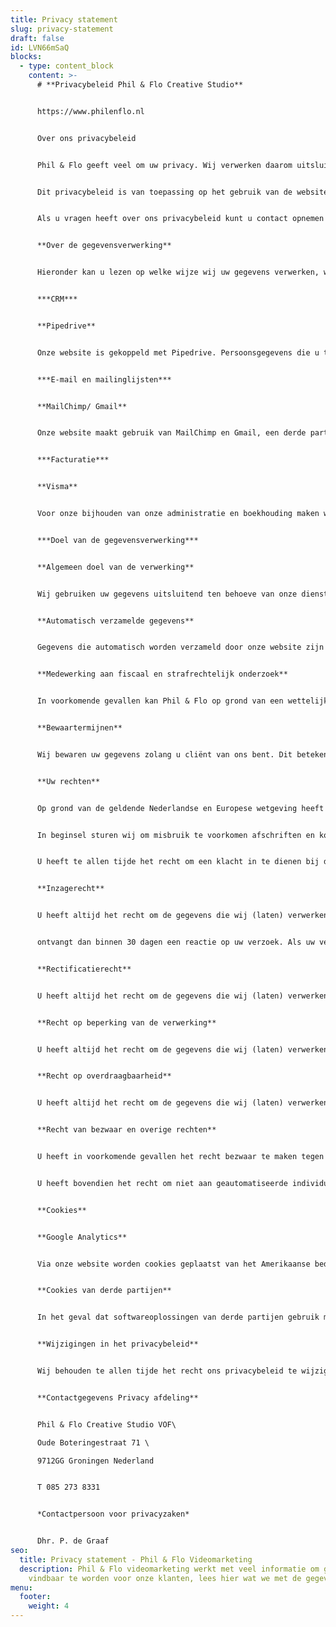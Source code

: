 ```yaml
---
title: Privacy statement
slug: privacy-statement
draft: false
id: LVN66mSaQ
blocks:
  - type: content_block
    content: >-
      # **Privacybeleid Phil & Flo Creative Studio**


      https://www.philenflo.nl


      Over ons privacybeleid


      Phil & Flo geeft veel om uw privacy. Wij verwerken daarom uitsluitend gegevens die wij nodig hebben voor (het verbeteren van) onze dienstverlening en gaan zorgvuldig om met de informatie die wij over u en uw gebruik van onze diensten hebben verzameld. Wij stellen uw gegevens nooit voor commerciële doelstellingen ter beschikking aan derden.


      Dit privacybeleid is van toepassing op het gebruik van de website en de daarop ontsloten dienstverlening van Phil & Flo. De ingangsdatum voor de geldigheid van deze voorwaarden is **01-01-2021,** met het publiceren van een nieuwe versie vervalt de geldigheid van alle voorgaande versies. Dit privacybeleid beschrijft welke gegevens over u door ons worden verzameld, waar deze gegevens voor worden gebruikt en met wie en onder welke voorwaarden deze gegevens eventueel met derden kunnen worden gedeeld. Ook leggen wij aan u uit op welke wijze wij uw gegevens opslaan en hoe wij uw gegevens tegen misbruik beschermen en welke rechten u heeft met betrekking tot de door u aan ons verstrekte persoonsgegevens.


      Als u vragen heeft over ons privacybeleid kunt u contact opnemen met onze contactpersoon voor privacyzaken, u vindt de contactgegevens aan het einde van ons privacybeleid.


      **Over de gegevensverwerking**


      Hieronder kan u lezen op welke wijze wij uw gegevens verwerken, waar wij deze (laten) opslaan, welke beveiligingstechnieken wij gebruiken en voor wie de gegevens inzichtelijk zijn.


      ***CRM***


      **Pipedrive**


      Onze website is gekoppeld met Pipedrive. Persoonsgegevens die u ten behoeve van onze dienstverlening aan ons beschikbaar stelt, worden met deze partij gedeeld. Alleen wij hebben toegang tot uw gegevens om contact met u te kunnen opnemen, zij zullen uw gegevens nooit gebruiken voor een ander doel. Onze website maakt gebruik van beveiligingsmaatregelen, deze bestaan uit de toepassing van SSL-encryptie en een sterk wachtwoordbeleid.


      ***E-mail en mailinglijsten***


      **MailChimp/ Gmail**


      Onze website maakt gebruik van MailChimp en Gmail, een derde partij die het e-mailverkeer afkomstig van onze website en het verzenden van eventuele nieuwsbrieven afhandelt. Alle bevestigingsmails die u ontvangt van onze website en webformulieren worden verzonden via de servers van Gmail. MailChimp en Gmail zal uw naam en e-mailadres nooit voor eigen doeleinden gebruiken. Onderaan elke e-mail die geautomatiseerd via onze website is verzonden ziet u de ‘unsubscribe’ link. Als u hier op klikt zal u geen e-mail meer van onze website ontvangen. Dit kan de functionaliteit van onze website ernstig verminderen! Uw persoonsgegevens worden door MailChimp en Gmail beveiligd opgeslagen. MailChimp maakt gebruik van cookies en andere internettechnologieën die inzichtelijk maken of e-mails worden geopend en gelezen. MailChimp en Gmail behoudt zich het recht voor om uw gegevens te gebruiken voor het verder verbeteren van de dienstverlening en in het kader daarvan informatie met derden te delen.


      ***Facturatie***


      **Visma**


      Voor onze bijhouden van onze administratie en boekhouding maken wij gebruik van de diensten van Visma. Wij delen uw naam, adres en woonplaatsgegevens en details met betrekking tot uw bestelling. Deze gegevens worden gebruikt voor het administreren van verkoopfacturen. Uw persoonsgegevens worden beschermd verzonden en opgeslagen, Visma heeft de nodige technische en organisatorische maatregelen getroffen om uw gegevens te beschermen tegen verlies en ongeoorloofd gebruik. Visma is tot geheimhouding verplicht en zal uw gegevens vertrouwelijk behandelen. Visma gebruikt uw persoonsgegevens niet voor andere doeleinden dan hierboven beschreven.


      ***Doel van de gegevensverwerking***


      **Algemeen doel van de verwerking**


      Wij gebruiken uw gegevens uitsluitend ten behoeve van onze dienstverlening. Dat wil zeggen dat het doel van de verwerking altijd direct verband houdt met de opdracht die u verstrekt. Wij gebruiken uw gegevens niet voor (gerichte) marketing. Als u gegevens met ons deelt en wij gebruiken deze gegevens om - anders dan op uw verzoek - op een later moment contact met u op te nemen, vragen wij u hiervoor expliciet toestemming. Uw gegevens worden niet met derden gedeeld, anders dan om aan boekhoudkundige en overige administratieve verplichtingen te voldoen. Deze derden zijn allemaal tot geheimhouding gehouden op grond van de overeenkomst tussen hen en ons of een eed of wettelijke verplichting.


      **Automatisch verzamelde gegevens**


      Gegevens die automatisch worden verzameld door onze website zijn analytisch en niet te herleiden tot één individu, ook slaan we geen IP-data op, conform de AVG. Deze gegevens zoals webbrowser en besturingssysteem zijn geen persoonsgegevens.


      **Medewerking aan fiscaal en strafrechtelijk onderzoek**


      In voorkomende gevallen kan Phil & Flo op grond van een wettelijke verplichting worden gehouden tot het delen van uw gegevens in verband met fiscaal of strafrechtelijk onderzoek van overheidswege. In een dergelijk geval zijn wij gedwongen uw gegevens te delen, maar wij zullen ons binnen de mogelijkheden die de wet ons biedt daartegen verzetten.


      **Bewaartermijnen**


      Wij bewaren uw gegevens zolang u cliënt van ons bent. Dit betekent dat wij uw klantprofiel bewaren totdat u aangeeft dat u niet langer van onze diensten gebruik wenst te maken. Als u dit bij ons aangeeft zullen wij dit tevens opvatten als een vergeetverzoek. Op grond van toepasselijke administratieve verplichtingen dienen wij facturen met uw (persoons)gegevens te bewaren, deze gegevens zullen wij dus voor zolang de toepasselijke termijn loopt bewaren. Medewerkers hebben echter geen toegang meer tot uw cliëntprofiel en documenten die wij naar aanleiding van uw opdracht hebben vervaardigd.


      **Uw rechten**


      Op grond van de geldende Nederlandse en Europese wetgeving heeft u als betrokkene bepaalde rechten met betrekking tot de persoonsgegevens die door of namens ons worden verwerkt. Wij leggen u hieronder uit welke rechten dit zijn en hoe u zich op deze rechten kunt beroepen.


      In beginsel sturen wij om misbruik te voorkomen afschriften en kopieën van uw gegevens enkel naar uw bij ons reeds bekende e-mailadres. In het geval dat u de gegevens op een ander e-mailadres of bijvoorbeeld per post wenst te ontvangen, zullen wij u vragen zich te legitimeren. Wij houden een administratie bij van afgehandelde verzoeken, in het geval van een vergeetverzoek administreren wij geanonimiseerde gegevens. Alle afschriften en kopieën van gegevens ontvangt u in de machineleesbare gegevensindeling die wij binnen onze systemen hanteren.


      U heeft te allen tijde het recht om een klacht in te dienen bij de Autoriteit Persoonsgegevens als u vermoedt dat wij uw persoonsgegevens op een verkeerde manier gebruiken.


      **Inzagerecht**


      U heeft altijd het recht om de gegevens die wij (laten) verwerken en die betrekking hebben op uw persoon of daartoe herleidbaar zijn, in te zien. U kunt een verzoek met die strekking doen aan onze contactpersoon voor privacyzaken. U


      ontvangt dan binnen 30 dagen een reactie op uw verzoek. Als uw verzoek wordt ingewilligd sturen wij u op het bij ons bekende e-mailadres een kopie van alle gegevens met een overzicht van de verwerkers die deze gegevens onder zich hebben, onder vermelding van de categorie waaronder wij deze gegevens hebben opgeslagen.


      **Rectificatierecht**


      U heeft altijd het recht om de gegevens die wij (laten) verwerken en die betrekking hebben op uw persoon of daartoe herleidbaar zijn, te laten aanpassen. U kunt een verzoek met die strekking doen aan onze contactpersoon voor privacyzaken. U ontvangt dan binnen 30 dagen een reactie op uw verzoek. Als uw verzoek wordt ingewilligd sturen wij u op het bij ons bekende e-mailadres een bevestiging dat de gegevens zijn aangepast.


      **Recht op beperking van de verwerking**


      U heeft altijd het recht om de gegevens die wij (laten) verwerken die betrekking hebben op uw persoon of daartoe herleidbaar zijn, te beperken. U kunt een verzoek met die strekking doen aan onze contactpersoon voor privacyzaken. U ontvangt dan binnen 30 dagen een reactie op uw verzoek. Als uw verzoek wordt ingewilligd sturen wij u op het bij ons bekende e-mailadres een bevestiging dat de gegevens tot u de beperking opheft niet langer worden verwerkt.


      **Recht op overdraagbaarheid**


      U heeft altijd het recht om de gegevens die wij (laten) verwerken en die betrekking hebben op uw persoon of daartoe herleidbaar zijn, door een andere partij te laten uitvoeren. U kunt een verzoek met die strekking doen aan onze contactpersoon voor privacyzaken. U ontvangt dan binnen 30 dagen een reactie op uw verzoek. Als uw verzoek wordt ingewilligd sturen wij u op het bij ons bekende e-mailadres afschriften of kopieën van alle gegevens over u die wij hebben verwerkt of in opdracht van ons door andere verwerkers of derden zijn verwerkt. Naar alle waarschijnlijkheid kunnen wij in een dergelijk geval de dienstverlening niet langer voortzetten, omdat de veilige koppeling van databestanden dan niet langer kan worden gegarandeerd.


      **Recht van bezwaar en overige rechten**


      U heeft in voorkomende gevallen het recht bezwaar te maken tegen de verwerking van uw persoonsgegevens door of in opdracht van Phil & Flo. Als u bezwaar maakt zullen wij onmiddellijk de gegevensverwerking staken in afwachting van de afhandeling van uw bezwaar. Is uw bezwaar gegrond dat zullen wij afschriften en/of kopieën van gegevens die wij (laten) verwerken aan u ter beschikking stellen en daarna de verwerking blijvend staken.


      U heeft bovendien het recht om niet aan geautomatiseerde individuele besluitvorming of profiling te worden onderworpen. Wij verwerken uw gegevens niet op zodanige wijze dat dit recht van toepassing is. Bent u van mening dat dit wel zo is, neem dan contact op met onze contactpersoon voor privacyzaken.


      **Cookies**


      **Google Analytics**


      Via onze website worden cookies geplaatst van het Amerikaanse bedrijf Google, als deel van de “Analytics”-dienst. Wij gebruiken deze dienst om bij te houden en rapportages te krijgen over hoe bezoekers de website gebruiken. Deze verwerker is mogelijk verplicht op grond van geldende wet- en regelgeving inzage te geven in deze gegevens. Wij verzamelen informatie over uw surfgedrag en delen deze gegevens met Google. Google kan deze informatie in samenhang met andere datasets interpreteren en op die manier uw bewegingen op het internet volgen. Google gebruikt deze informatie voor het aanbieden van onder andere gerichte advertenties (Adwords) en overige Google- diensten en producten.


      **Cookies van derde partijen**


      In het geval dat softwareoplossingen van derde partijen gebruik maken van cookies is dit vermeld in deze privacyverklaring.


      **Wijzigingen in het privacybeleid**


      Wij behouden te allen tijde het recht ons privacybeleid te wijzigen. Op deze pagina vindt u echter altijd de meest recente versie. Als het nieuwe privacybeleid gevolgen heeft voor de wijze waarop wij reeds verzamelde gegevens met betrekking tot u verwerken, dan brengen wij u daarvan per e-mail op de hoogte.


      **Contactgegevens Privacy afdeling**


      Phil & Flo Creative Studio VOF\

      Oude Boteringestraat 71 \

      9712GG Groningen Nederland


      T 085 273 8331


      *Contactpersoon voor privacyzaken*


      Dhr. P. de Graaf
seo:
  title: Privacy statement - Phil & Flo Videomarketing
  description: Phil & Flo videomarketing werkt met veel informatie om goed
    vindbaar te worden voor onze klanten, lees hier wat we met de gegevens doen.
menu:
  footer:
    weight: 4
---
```

